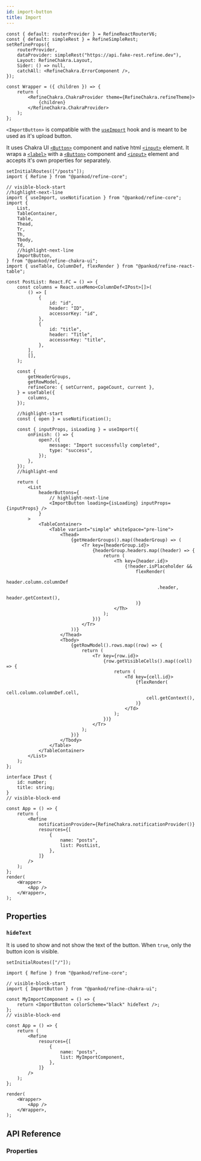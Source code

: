 ```yaml
---
id: import-button
title: Import
---
```


```tsx live shared
const { default: routerProvider } = RefineReactRouterV6;
const { default: simpleRest } = RefineSimpleRest;
setRefineProps({
    routerProvider,
    dataProvider: simpleRest("https://api.fake-rest.refine.dev"),
    Layout: RefineChakra.Layout,
    Sider: () => null,
    catchAll: <RefineChakra.ErrorComponent />,
});

const Wrapper = ({ children }) => {
    return (
        <RefineChakra.ChakraProvider theme={RefineChakra.refineTheme}>
            {children}
        </RefineChakra.ChakraProvider>
    );
};
```

`<ImportButton>` is compatible with the [`useImport`][useimport] hook and is meant to be used as it's upload button.

It uses Chakra UI [`<Button>`][button] component and native html [`<input>`][input] element. It wraps a [`<label>`](https://developer.mozilla.org/en-US/docs/Web/HTML/Element/label) with a [`<Button>`][button] component and [`<input>`][input] element and accepts it's own properties for separately.

```tsx live url=http://localhost:3000 previewHeight=420px hideCode
setInitialRoutes(["/posts"]);
import { Refine } from "@pankod/refine-core";

// visible-block-start
//highlight-next-line
import { useImport, useNotification } from "@pankod/refine-core";
import {
    List,
    TableContainer,
    Table,
    Thead,
    Tr,
    Th,
    Tbody,
    Td,
    //highlight-next-line
    ImportButton,
} from "@pankod/refine-chakra-ui";
import { useTable, ColumnDef, flexRender } from "@pankod/refine-react-table";

const PostList: React.FC = () => {
    const columns = React.useMemo<ColumnDef<IPost>[]>(
        () => [
            {
                id: "id",
                header: "ID",
                accessorKey: "id",
            },
            {
                id: "title",
                header: "Title",
                accessorKey: "title",
            },
        ],
        [],
    );

    const {
        getHeaderGroups,
        getRowModel,
        refineCore: { setCurrent, pageCount, current },
    } = useTable({
        columns,
    });

    //highlight-start
    const { open } = useNotification();

    const { inputProps, isLoading } = useImport({
        onFinish: () => {
            open?.({
                message: "Import successfully completed",
                type: "success",
            });
        },
    });
    //highlight-end

    return (
        <List
            headerButtons={
                // highlight-next-line
                <ImportButton loading={isLoading} inputProps={inputProps} />
            }
        >
            <TableContainer>
                <Table variant="simple" whiteSpace="pre-line">
                    <Thead>
                        {getHeaderGroups().map((headerGroup) => (
                            <Tr key={headerGroup.id}>
                                {headerGroup.headers.map((header) => {
                                    return (
                                        <Th key={header.id}>
                                            {!header.isPlaceholder &&
                                                flexRender(
                                                    header.column.columnDef
                                                        .header,
                                                    header.getContext(),
                                                )}
                                        </Th>
                                    );
                                })}
                            </Tr>
                        ))}
                    </Thead>
                    <Tbody>
                        {getRowModel().rows.map((row) => {
                            return (
                                <Tr key={row.id}>
                                    {row.getVisibleCells().map((cell) => {
                                        return (
                                            <Td key={cell.id}>
                                                {flexRender(
                                                    cell.column.columnDef.cell,
                                                    cell.getContext(),
                                                )}
                                            </Td>
                                        );
                                    })}
                                </Tr>
                            );
                        })}
                    </Tbody>
                </Table>
            </TableContainer>
        </List>
    );
};

interface IPost {
    id: number;
    title: string;
}
// visible-block-end

const App = () => {
    return (
        <Refine
            notificationProvider={RefineChakra.notificationProvider()}
            resources={[
                {
                    name: "posts",
                    list: PostList,
                },
            ]}
        />
    );
};
render(
    <Wrapper>
        <App />
    </Wrapper>,
);
```

## Properties

### `hideText`

It is used to show and not show the text of the button. When `true`, only the button icon is visible.

```tsx live url=http://localhost:3000 previewHeight=200px
setInitialRoutes(["/"]);

import { Refine } from "@pankod/refine-core";

// visible-block-start
import { ImportButton } from "@pankod/refine-chakra-ui";

const MyImportComponent = () => {
    return <ImportButton colorScheme="black" hideText />;
};
// visible-block-end

const App = () => {
    return (
        <Refine
            resources={[
                {
                    name: "posts",
                    list: MyImportComponent,
                },
            ]}
        />
    );
};

render(
    <Wrapper>
        <App />
    </Wrapper>,
);
```

## API Reference

### Properties

<PropsTable module="@pankod/refine-chakra-ui/ImportButton" />

[useimport]: /api-reference/core/hooks/import-export/useImport.md
[button]: https://chakra-ui.com/docs/components/button/usage
[input]: https://developer.mozilla.org/en-US/docs/Web/HTML/Element/input
